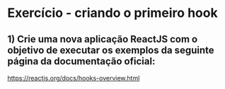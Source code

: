 # Exercício - criando o primeiro hook



## 1) Crie uma nova aplicação ReactJS com o objetivo de executar os exemplos da seguinte página da documentação oficial:
https://reactjs.org/docs/hooks-overview.html